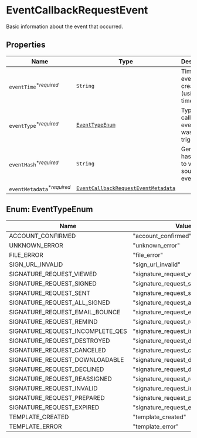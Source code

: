 

# EventCallbackRequestEvent

Basic information about the event that occurred.

## Properties

Name | Type | Description | Notes
------------ | ------------- | ------------- | -------------
| `eventTime`<sup>*_required_</sup> | ```String``` |  Time the event was created (using Unix time).  |  |
| `eventType`<sup>*_required_</sup> | [```EventTypeEnum```](#EventTypeEnum) |  Type of callback event that was triggered.  |  |
| `eventHash`<sup>*_required_</sup> | ```String``` |  Generated hash used to verify source of event data.  |  |
| `eventMetadata`<sup>*_required_</sup> | [```EventCallbackRequestEventMetadata```](EventCallbackRequestEventMetadata.md) |    |  |



## Enum: EventTypeEnum

Name | Value
---- | -----
| ACCOUNT_CONFIRMED | &quot;account_confirmed&quot; |
| UNKNOWN_ERROR | &quot;unknown_error&quot; |
| FILE_ERROR | &quot;file_error&quot; |
| SIGN_URL_INVALID | &quot;sign_url_invalid&quot; |
| SIGNATURE_REQUEST_VIEWED | &quot;signature_request_viewed&quot; |
| SIGNATURE_REQUEST_SIGNED | &quot;signature_request_signed&quot; |
| SIGNATURE_REQUEST_SENT | &quot;signature_request_sent&quot; |
| SIGNATURE_REQUEST_ALL_SIGNED | &quot;signature_request_all_signed&quot; |
| SIGNATURE_REQUEST_EMAIL_BOUNCE | &quot;signature_request_email_bounce&quot; |
| SIGNATURE_REQUEST_REMIND | &quot;signature_request_remind&quot; |
| SIGNATURE_REQUEST_INCOMPLETE_QES | &quot;signature_request_incomplete_qes&quot; |
| SIGNATURE_REQUEST_DESTROYED | &quot;signature_request_destroyed&quot; |
| SIGNATURE_REQUEST_CANCELED | &quot;signature_request_canceled&quot; |
| SIGNATURE_REQUEST_DOWNLOADABLE | &quot;signature_request_downloadable&quot; |
| SIGNATURE_REQUEST_DECLINED | &quot;signature_request_declined&quot; |
| SIGNATURE_REQUEST_REASSIGNED | &quot;signature_request_reassigned&quot; |
| SIGNATURE_REQUEST_INVALID | &quot;signature_request_invalid&quot; |
| SIGNATURE_REQUEST_PREPARED | &quot;signature_request_prepared&quot; |
| SIGNATURE_REQUEST_EXPIRED | &quot;signature_request_expired&quot; |
| TEMPLATE_CREATED | &quot;template_created&quot; |
| TEMPLATE_ERROR | &quot;template_error&quot; |



